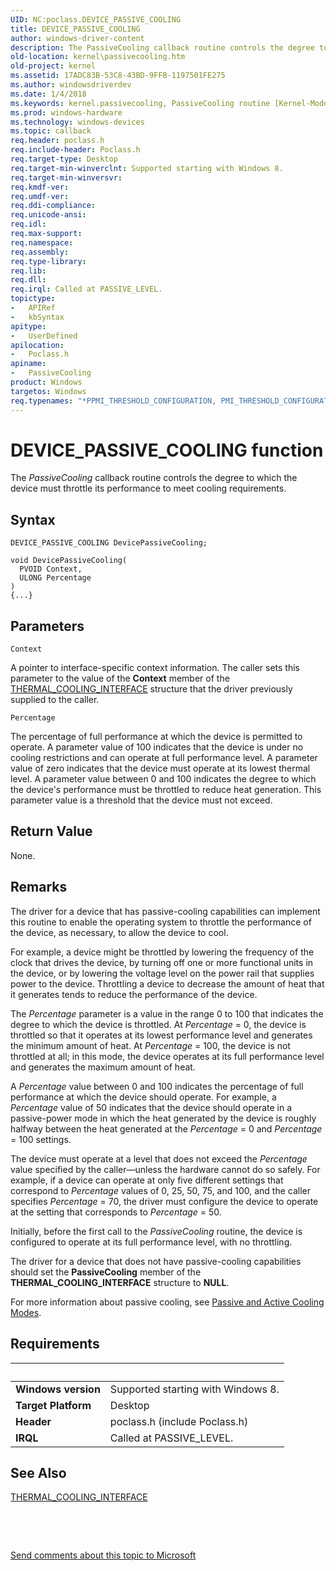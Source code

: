```yaml
---
UID: NC:poclass.DEVICE_PASSIVE_COOLING
title: DEVICE_PASSIVE_COOLING
author: windows-driver-content
description: The PassiveCooling callback routine controls the degree to which the device must throttle its performance to meet cooling requirements.
old-location: kernel\passivecooling.htm
old-project: kernel
ms.assetid: 17ADC83B-53C8-43BD-9FFB-1197501FE275
ms.author: windowsdriverdev
ms.date: 1/4/2018
ms.keywords: kernel.passivecooling, PassiveCooling routine [Kernel-Mode Driver Architecture], PassiveCooling, DEVICE_PASSIVE_COOLING, DEVICE_PASSIVE_COOLING, poclass/PassiveCooling
ms.prod: windows-hardware
ms.technology: windows-devices
ms.topic: callback
req.header: poclass.h
req.include-header: Poclass.h
req.target-type: Desktop
req.target-min-winverclnt: Supported starting with Windows 8.
req.target-min-winversvr: 
req.kmdf-ver: 
req.umdf-ver: 
req.ddi-compliance: 
req.unicode-ansi: 
req.idl: 
req.max-support: 
req.namespace: 
req.assembly: 
req.type-library: 
req.lib: 
req.dll: 
req.irql: Called at PASSIVE_LEVEL.
topictype:
-	APIRef
-	kbSyntax
apitype:
-	UserDefined
apilocation:
-	Poclass.h
apiname:
-	PassiveCooling
product: Windows
targetos: Windows
req.typenames: "*PPMI_THRESHOLD_CONFIGURATION, PMI_THRESHOLD_CONFIGURATION"
---
```



# DEVICE_PASSIVE_COOLING function
The <i>PassiveCooling</i> callback routine controls the degree to which the device must throttle its performance to meet cooling requirements.

## Syntax

```
DEVICE_PASSIVE_COOLING DevicePassiveCooling;

void DevicePassiveCooling(
  PVOID Context,
  ULONG Percentage
)
{...}
```

## Parameters

`Context`

A pointer to interface-specific context information. The caller sets this parameter to the value of the <b>Context</b> member of the <a href="..\poclass\ns-poclass-_thermal_cooling_interface.md">THERMAL_COOLING_INTERFACE</a> structure that the driver previously supplied to the caller.

`Percentage`

The percentage of full performance at which the device is permitted to operate. A parameter value of 100 indicates that the device is under no cooling restrictions and can operate at full performance level. A parameter value of zero indicates that the device must operate at its lowest thermal level. A parameter value between 0 and 100 indicates the degree to which the device's performance must be throttled to reduce heat generation. This parameter value is a threshold that the device must not exceed.


## Return Value

None.

## Remarks

The driver for a device that has passive-cooling capabilities can implement this routine to enable the operating system to throttle the performance of the device, as necessary, to allow the device to cool.

For example, a device might be throttled by lowering the frequency of the clock that drives the device, by turning off one or more functional units in the device, or by lowering the voltage level on the power rail that supplies power to the device. Throttling a device to decrease the amount of heat that it generates tends to reduce the performance of the device.

The <i>Percentage</i> parameter is a value in the range 0 to 100 that indicates the degree to which the device is throttled. At <i>Percentage</i> = 0, the device is throttled so that it operates at its lowest performance level and generates the minimum amount of heat. At <i>Percentage</i> = 100, the device is not throttled at all; in this mode, the device operates at its full performance level and generates the maximum amount of heat.

A <i>Percentage</i> value between 0 and 100 indicates the percentage of full performance at which the device should operate. For example, a <i>Percentage</i> value of 50 indicates that the device should operate in a passive-power mode in which the heat generated by the device is roughly halfway between the heat generated at the <i>Percentage</i> = 0 and <i>Percentage</i> = 100 settings.

The device must operate at a level that does not exceed the <i>Percentage</i> value specified by the caller—unless the hardware cannot do so safely. For example, if a device can operate at only five different settings that correspond to <i>Percentage</i> values of 0, 25, 50, 75, and 100, and the caller specifies <i>Percentage</i> = 70, the driver must configure the device to operate at the setting that corresponds to <i>Percentage</i> = 50.

Initially, before the first call to the <i>PassiveCooling</i> routine, the device is configured to operate at its full performance level, with no throttling.

The driver for a device that does not have passive-cooling capabilities should set the <b>PassiveCooling</b> member of the <b>THERMAL_COOLING_INTERFACE</b> structure to <b>NULL</b>.

For more information about passive cooling, see <a href="https://msdn.microsoft.com/library/windows/hardware/hh698271">Passive and Active Cooling Modes</a>.

## Requirements
| &nbsp; | &nbsp; |
| ---- |:---- |
| **Windows version** | Supported starting with Windows 8.  |
| **Target Platform** | Desktop |
| **Header** | poclass.h (include Poclass.h) |
| **IRQL** | Called at PASSIVE_LEVEL. |

## See Also

<a href="..\poclass\ns-poclass-_thermal_cooling_interface.md">THERMAL_COOLING_INTERFACE</a>



 

 

<a href="mailto:wsddocfb@microsoft.com?subject=Documentation%20feedback [kernel\kernel]:%20DEVICE_PASSIVE_COOLING routine%20 RELEASE:%20(1/4/2018)&amp;body=%0A%0APRIVACY STATEMENT%0A%0AWe use your feedback to improve the documentation. We don't use your email address for any other purpose, and we'll remove your email address from our system after the issue that you're reporting is fixed. While we're working to fix this issue, we might send you an email message to ask for more info. Later, we might also send you an email message to let you know that we've addressed your feedback.%0A%0AFor more info about Microsoft's privacy policy, see http://privacy.microsoft.com/en-us/default.aspx." title="Send comments about this topic to Microsoft">Send comments about this topic to Microsoft</a>